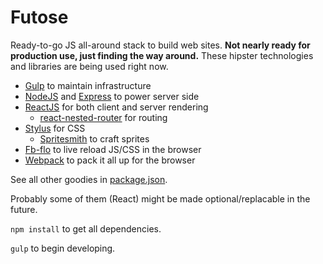 # Futose

Ready-to-go JS all-around stack to build web sites. **Not nearly ready for production use, just finding the way around.** These  hipster technologies and libraries are being used right now.

- [Gulp](http://gulpjs.com/) to maintain infrastructure
- [NodeJS](http://nodejs.org/) and [Express](http://expressjs.com) to power server side
- [ReactJS](http://facebook.github.io/react/) for both client and server rendering
  - [react-nested-router](https://github.com/rpflorence/react-nested-router) for routing
- [Stylus](http://learnboost.github.io/stylus/) for CSS
  - [Spritesmith](https://github.com/Ensighten/spritesmith) to craft sprites
- [Fb-flo](https://github.com/facebook/fb-flo) to live reload JS/CSS in the browser
- [Webpack](http://webpack.github.io/) to pack it all up for the browser

See all other goodies in [package.json](./package.json).

Probably some of them (React) might be made optional/replacable in the future.

`npm install` to get all dependencies.

`gulp` to begin developing.
